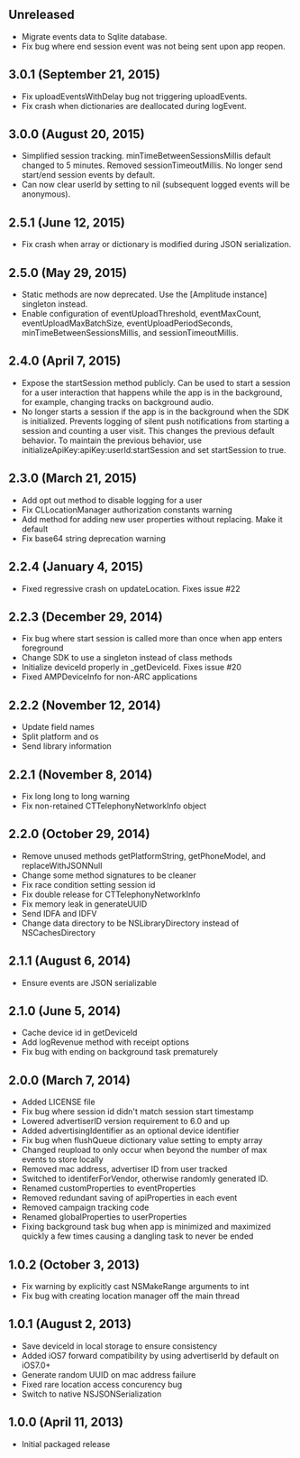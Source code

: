 ## Unreleased

* Migrate events data to Sqlite database.
* Fix bug where end session event was not being sent upon app reopen.

## 3.0.1 (September 21, 2015)

* Fix uploadEventsWithDelay bug not triggering uploadEvents.
* Fix crash when dictionaries are deallocated during logEvent.

## 3.0.0 (August 20, 2015)

* Simplified session tracking. minTimeBetweenSessionsMillis default changed to 5 minutes. Removed sessionTimeoutMillis. No longer send start/end session events by default.
* Can now clear userId by setting to nil (subsequent logged events will be anonymous).

## 2.5.1 (June 12, 2015)

* Fix crash when array or dictionary is modified during JSON serialization.

## 2.5.0 (May 29, 2015)

* Static methods are now deprecated. Use the [Amplitude instance] singleton instead.
* Enable configuration of eventUploadThreshold, eventMaxCount,
  eventUploadMaxBatchSize, eventUploadPeriodSeconds, minTimeBetweenSessionsMillis,
  and sessionTimeoutMillis.

## 2.4.0 (April 7, 2015)

* Expose the startSession method publicly. Can be used to start a session for a user
  interaction that happens while the app is in the background, for example,
  changing tracks on background audio.
* No longer starts a session if the app is in the background when the SDK is
  initialized. Prevents logging of silent push notifications from starting
  a session and counting a user visit. This changes the previous default
  behavior. To maintain the previous behavior, use
  initializeApiKey:apiKey:userId:startSession and set startSession to true.

## 2.3.0 (March 21, 2015)

* Add opt out method to disable logging for a user
* Fix CLLocationManager authorization constants warning
* Add method for adding new user properties without replacing. Make it default
* Fix base64 string deprecation warning

## 2.2.4 (January 4, 2015)

* Fixed regressive crash on updateLocation. Fixes issue #22

## 2.2.3 (December 29, 2014)

* Fix bug where start session is called more than once when app enters foreground
* Change SDK to use a singleton instead of class methods
* Initialize deviceId properly in _getDeviceId. Fixes issue #20
* Fixed AMPDeviceInfo for non-ARC applications

## 2.2.2 (November 12, 2014)

* Update field names
* Split platform and os
* Send library information

## 2.2.1 (November 8, 2014)

* Fix long long to long warning
* Fix non-retained CTTelephonyNetworkInfo object

## 2.2.0 (October 29, 2014)

* Remove unused methods getPlatformString, getPhoneModel, and replaceWithJSONNull
* Change some method signatures to be cleaner
* Fix race condition setting session id
* Fix double release for CTTelephonyNetworkInfo
* Fix memory leak in generateUUID
* Send IDFA and IDFV
* Change data directory to be NSLibraryDirectory instead of NSCachesDirectory

## 2.1.1 (August 6, 2014)

* Ensure events are JSON serializable

## 2.1.0 (June 5, 2014)

* Cache device id in getDeviceId
* Add logRevenue method with receipt options
* Fix bug with ending on background task prematurely

## 2.0.0 (March 7, 2014)

* Added LICENSE file
* Fix bug where session id didn't match session start timestamp
* Lowered advertiserID version requirement to 6.0 and up
* Added advertisingIdentifier as an optional device identifier
* Fix bug when flushQueue dictionary value setting to empty array
* Changed reupload to only occur when beyond the number of max events to store locally
* Removed mac address, advertiser ID from user tracked
* Switched to identiferForVendor, otherwise randomly generated ID.
* Renamed customProperties to eventProperties
* Removed redundant saving of apiProperties in each event
* Removed campaign tracking code
* Renamed globalProperties to userProperties
* Fixing background task bug when app is minimized and maximized quickly a few times causing a dangling task to never be ended

## 1.0.2 (October 3, 2013)

* Fix warning by explicitly cast NSMakeRange arguments to int
* Fix bug with creating location manager off the main thread

## 1.0.1 (August 2, 2013)

* Save deviceId in local storage to ensure consistency
* Added iOS7 forward compatibility by using advertiserId by default on iOS7.0+
* Generate random UUID on mac address failure
* Fixed rare location access concurency bug
* Switch to native NSJSONSerialization

## 1.0.0 (April 11, 2013)

* Initial packaged release
